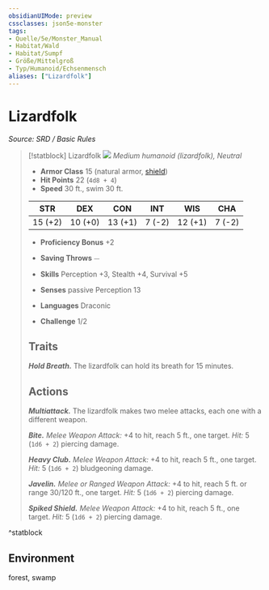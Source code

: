 ```yaml
---
obsidianUIMode: preview
cssclasses: json5e-monster
tags:
- Quelle/5e/Monster_Manual
- Habitat/Wald
- Habitat/Sumpf
- Größe/Mittelgroß
- Typ/Humanoid/Echsenmensch
aliases: ["Lizardfolk"]
---
```

# Lizardfolk
*Source: SRD / Basic Rules*  

> [!statblock] Lizardfolk
> ![](compendium/bestiary/humanoid/token/lizardfolk.png#token)
> *Medium humanoid (lizardfolk), Neutral*
> 
> - **Armor Class** 15  (natural armor, [shield](compendium/items/shield.md))
> - **Hit Points** 22 (`4d8 + 4`)
> - **Speed** 30 ft., swim 30 ft.
> 
> |STR|DEX|CON|INT|WIS|CHA|
> |:---:|:---:|:---:|:---:|:---:|:---:|
> |15 (+2)|10 (+0)|13 (+1)| 7 (-2)|12 (+1)| 7 (-2)|
> 
> - **Proficiency Bonus** +2
> - **Saving Throws** ⏤
> - **Skills** Perception +3, Stealth +4, Survival +5
> - **Senses** passive Perception 13
> 
> - **Languages** Draconic
> - **Challenge** 1/2
> 
> ## Traits
> 
> ***Hold Breath.*** The lizardfolk can hold its breath for 15 minutes.
> 
> ## Actions
> 
> ***Multiattack.*** The lizardfolk makes two melee attacks, each one with a different weapon.
> 
> ***Bite.*** *Melee Weapon Attack:* +4 to hit, reach 5 ft., one target. *Hit:* 5 (`1d6 + 2`) piercing damage.
> 
> ***Heavy Club.*** *Melee Weapon Attack:* +4 to hit, reach 5 ft., one target. *Hit:* 5 (`1d6 + 2`) bludgeoning damage.
> 
> ***Javelin.*** *Melee or Ranged Weapon Attack:* +4 to hit, reach 5 ft. or range 30/120 ft., one target. *Hit:* 5 (`1d6 + 2`) piercing damage.
> 
> ***Spiked Shield.*** *Melee Weapon Attack:* +4 to hit, reach 5 ft., one target. *Hit:* 5 (`1d6 + 2`) piercing damage.

^statblock

## Environment

forest, swamp